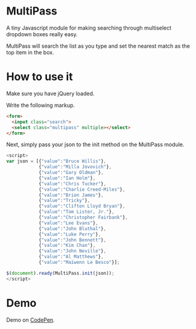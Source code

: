 # MultiPass

A tiny Javascript module for making searching through multiselect dropdown boxes really easy.

MultiPass will search the list as you type and set the nearest match as the top item in the box.

# How to use it
Make sure you have jQuery loaded.

Write the following markup.

```html
<form>
  <input class="search">
  <select class="multipass" multiple></select>
</form>
```

Next, simply pass your json to the init method on the MultiPass module.
```javascript
<script>
var json = [{"value":"Bruce Willis"},
            {"value":"Milla Jovovich"},
            {"value":"Gary Oldman"},
            {"value":"Ian Holm"},
            {"value":"Chris Tucker"},
            {"value":"Charlie Creed-Miles"},
            {"value":"Brion James"},
            {"value":"Tricky"},
            {"value":"Clifton Lloyd Bryan"},
            {"value":"Tom Lister, Jr."},
            {"value":"Christopher Fairbank"},
            {"value":"Lee Evans"},
            {"value":"John Bluthal"},
            {"value":"Luke Perry"},
            {"value":"John Bennett"},
            {"value":"Kim Chan"},
            {"value":"John Neville"},
            {"value":"Al Matthews"},
            {"value":"Maïwenn Le Besco"}];

$(document).ready(MultiPass.init(json));
</script>
```

# Demo
Demo on [CodePen](http://codepen.io/philipbrown/pen/HEDgk).
